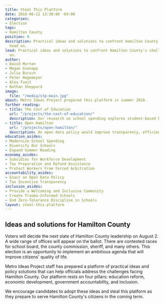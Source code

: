 ```yaml
---
title: Steal This Platform
date: 2018-06-12 13:30:00 -04:00
categories:
- Election
tags:
- Hamilton County
position: 0
description: Practical ideas and solutions to confront Hamilton County's challenges
  head on.
lead: Practical ideas and solutions to confront Hamilton County's challenges head
  on.
author:
- David Morton
- Megan Gienapp
- Julia Bursch
- Peter Hagemeyer
- Alea Tveit
- Nathan Sheppard
image:
  file: "/media/stp-main.jpg"
about: Metro Ideas Project prepared this platform in summer 2018.
further reading:
- title: The Cost of Education
  url: "/projects/the-cost-of-education/"
  description: Our research on school spending explores student-based budgeting.
- title: Open Hamilton
  url: "/projects/open-hamilton/"
  description: An open data policy would improve transparency, efficiency, and accountability.
education_asides:
- Modernize School Spending
- Diversify Our Schools
- Expand Summer Reading
economy_asides:
- Subsidies for Workforce Development
- Tax Preparation and Refund Assistance
- Protect Workers From Forced Arbitration
accountability_asides:
- Enact an Open Data Policy
- Tax Incentive Transparency
inclusion_asides:
- Provide a Welcoming and Inclusive Community
- Create Trauma-Informed Schools
- End Zero-Tolerance Discipline in Schools
layout: steal-this-platform
---
```


## Ideas and solutions for Hamilton County

Voters will decide the next slate of Hamilton County leadership on August 2. A wide range of offices will appear on the ballot. There are contested races for school board, the county commission, sheriff, and many others. This election is an opportunity to implement an ambitious agenda that will improve citizens' quality of life.

Metro Ideas Project staff has prepared a platform of practical ideas and policy solutions that can help officials address the challenges facing Hamilton County. Our platform rests on four pillars: education reform, economic development, government accountability, and inclusion.

We encourage candidates to adopt these ideas and steal this platform as they prepare to serve Hamilton County's citizens in the coming term.